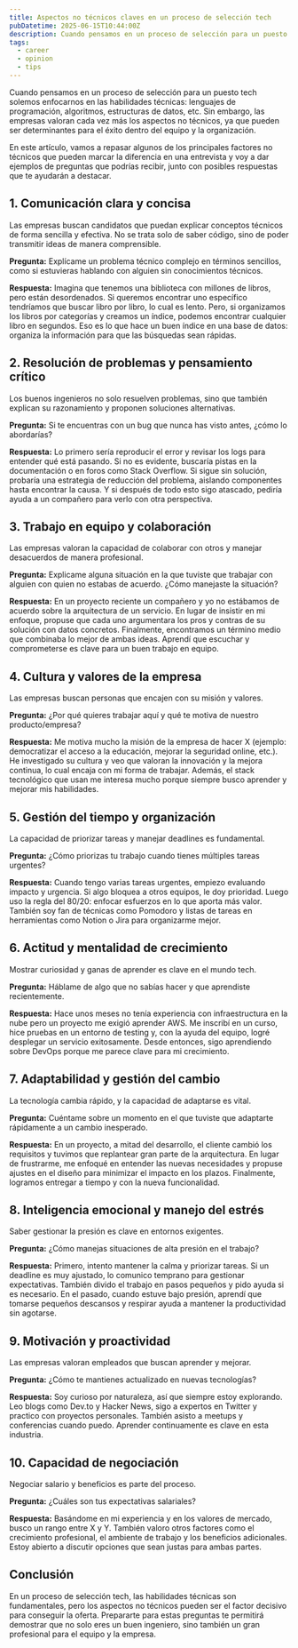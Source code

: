 ```yaml
---
title: Aspectos no técnicos claves en un proceso de selección tech
pubDatetime: 2025-06-15T10:44:00Z
description: Cuando pensamos en un proceso de selección para un puesto tech solemos enfocarnos en las habilidades técnicas, lenguajes de programación, algoritmos, estructuras de datos, etc. Sin embargo, las empresas valoran cada vez más los aspectos no técnicos, ya que pueden ser determinantes para el éxito dentro del equipo y la organización.
tags:
  - career
  - opinion
  - tips
---
```


Cuando pensamos en un proceso de selección para un puesto tech solemos enfocarnos en las habilidades técnicas: lenguajes de programación, algoritmos, estructuras de datos, etc. Sin embargo, las empresas valoran cada vez más los aspectos no técnicos, ya que pueden ser determinantes para el éxito dentro del equipo y la organización.

En este artículo, vamos a repasar algunos de los principales factores no técnicos que pueden marcar la diferencia en una entrevista y voy a dar ejemplos de preguntas que podrías recibir, junto con posibles respuestas que te ayudarán a destacar.

## 1. Comunicación clara y concisa

Las empresas buscan candidatos que puedan explicar conceptos técnicos de forma sencilla y efectiva. No se trata solo de saber código, sino de poder transmitir ideas de manera comprensible.

**Pregunta:** Explícame un problema técnico complejo en términos sencillos, como si estuvieras hablando con alguien sin conocimientos técnicos.

**Respuesta:** Imagina que tenemos una biblioteca con millones de libros, pero están desordenados. Si queremos encontrar uno específico tendríamos que buscar libro por libro, lo cual es lento. Pero, si organizamos los libros por categorías y creamos un índice, podemos encontrar cualquier libro en segundos. Eso es lo que hace un buen índice en una base de datos: organiza la información para que las búsquedas sean rápidas.

## 2. Resolución de problemas y pensamiento crítico

Los buenos ingenieros no solo resuelven problemas, sino que también explican su razonamiento y proponen soluciones alternativas.

**Pregunta:** Si te encuentras con un bug que nunca has visto antes, ¿cómo lo abordarías?

**Respuesta:** Lo primero sería reproducir el error y revisar los logs para entender qué está pasando. Si no es evidente, buscaría pistas en la documentación o en foros como Stack Overflow. Si sigue sin solución, probaría una estrategia de reducción del problema, aislando componentes hasta encontrar la causa. Y si después de todo esto sigo atascado, pediría ayuda a un compañero para verlo con otra perspectiva.

## 3. Trabajo en equipo y colaboración

Las empresas valoran la capacidad de colaborar con otros y manejar desacuerdos de manera profesional.

**Pregunta:** Explicame alguna situación en la que tuviste que trabajar con alguien con quien no estabas de acuerdo. ¿Cómo manejaste la situación?

**Respuesta:** En un proyecto reciente un compañero y yo no estábamos de acuerdo sobre la arquitectura de un servicio. En lugar de insistir en mi enfoque, propuse que cada uno argumentara los pros y contras de su solución con datos concretos. Finalmente, encontramos un término medio que combinaba lo mejor de ambas ideas. Aprendí que escuchar y comprometerse es clave para un buen trabajo en equipo.

## 4. Cultura y valores de la empresa

Las empresas buscan personas que encajen con su misión y valores.

**Pregunta:** ¿Por qué quieres trabajar aquí y qué te motiva de nuestro producto/empresa?

**Respuesta:** Me motiva mucho la misión de la empresa de hacer X (ejemplo: democratizar el acceso a la educación, mejorar la seguridad online, etc.). He investigado su cultura y veo que valoran la innovación y la mejora continua, lo cual encaja con mi forma de trabajar. Además, el stack tecnológico que usan me interesa mucho porque siempre busco aprender y mejorar mis habilidades.

## 5. Gestión del tiempo y organización

La capacidad de priorizar tareas y manejar deadlines es fundamental.

**Pregunta:** ¿Cómo priorizas tu trabajo cuando tienes múltiples tareas urgentes?

**Respuesta:** Cuando tengo varias tareas urgentes, empiezo evaluando impacto y urgencia. Si algo bloquea a otros equipos, le doy prioridad. Luego uso la regla del 80/20: enfocar esfuerzos en lo que aporta más valor. También soy fan de técnicas como Pomodoro y listas de tareas en herramientas como Notion o Jira para organizarme mejor.

## 6. Actitud y mentalidad de crecimiento

Mostrar curiosidad y ganas de aprender es clave en el mundo tech.

**Pregunta:** Háblame de algo que no sabías hacer y que aprendiste recientemente.

**Respuesta:** Hace unos meses no tenía experiencia con infraestructura en la nube pero un proyecto me exigió aprender AWS. Me inscribí en un curso, hice pruebas en un entorno de testing y, con la ayuda del equipo, logré desplegar un servicio exitosamente. Desde entonces, sigo aprendiendo sobre DevOps porque me parece clave para mi crecimiento.

## 7. Adaptabilidad y gestión del cambio

La tecnología cambia rápido, y la capacidad de adaptarse es vital.

**Pregunta:** Cuéntame sobre un momento en el que tuviste que adaptarte rápidamente a un cambio inesperado.

**Respuesta:** En un proyecto, a mitad del desarrollo, el cliente cambió los requisitos y tuvimos que replantear gran parte de la arquitectura. En lugar de frustrarme, me enfoqué en entender las nuevas necesidades y propuse ajustes en el diseño para minimizar el impacto en los plazos. Finalmente, logramos entregar a tiempo y con la nueva funcionalidad.

## 8. Inteligencia emocional y manejo del estrés

Saber gestionar la presión es clave en entornos exigentes.

**Pregunta:** ¿Cómo manejas situaciones de alta presión en el trabajo?

**Respuesta:** Primero, intento mantener la calma y priorizar tareas. Si un deadline es muy ajustado, lo comunico temprano para gestionar expectativas. También divido el trabajo en pasos pequeños y pido ayuda si es necesario. En el pasado, cuando estuve bajo presión, aprendí que tomarse pequeños descansos y respirar ayuda a mantener la productividad sin agotarse.

## 9. Motivación y proactividad

Las empresas valoran empleados que buscan aprender y mejorar.

**Pregunta:** ¿Cómo te mantienes actualizado en nuevas tecnologías?

**Respuesta:** Soy curioso por naturaleza, así que siempre estoy explorando. Leo blogs como Dev.to y Hacker News, sigo a expertos en Twitter y practico con proyectos personales. También asisto a meetups y conferencias cuando puedo. Aprender continuamente es clave en esta industria.

## 10. Capacidad de negociación

Negociar salario y beneficios es parte del proceso.

**Pregunta:** ¿Cuáles son tus expectativas salariales?

**Respuesta:** Basándome en mi experiencia y en los valores de mercado, busco un rango entre X y Y. También valoro otros factores como el crecimiento profesional, el ambiente de trabajo y los beneficios adicionales. Estoy abierto a discutir opciones que sean justas para ambas partes.

## Conclusión

En un proceso de selección tech, las habilidades técnicas son fundamentales, pero los aspectos no técnicos pueden ser el factor decisivo para conseguir la oferta. Prepararte para estas preguntas te permitirá demostrar que no solo eres un buen ingeniero, sino también un gran profesional para el equipo y la empresa.
